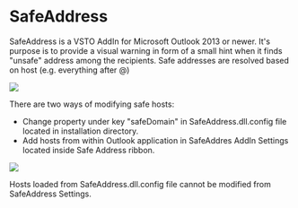 # SafeAddress
SafeAddress is a VSTO AddIn for Microsoft Outlook 2013 or newer.
It's purpose is to provide a visual warning in form of a small hint when it finds "unsafe" address among the recipients.
Safe addresses are resolved based on host (e.g. everything after @)

<img src="https://thumbs.gfycat.com/HonoredIdealisticAplomadofalcon-small.gif"></img>

There are two ways of modifying safe hosts:
* Change property under key "safeDomain" in SafeAddress.dll.config file located in installation directory.
* Add hosts from within Outlook application in SafeAddres AddIn Settings located inside Safe Address ribbon.

<img src="https://i.imgur.com/VbIM9Bx.png"></img>

Hosts loaded from SafeAddress.dll.config file cannot be modified from SafeAddress Settings.



